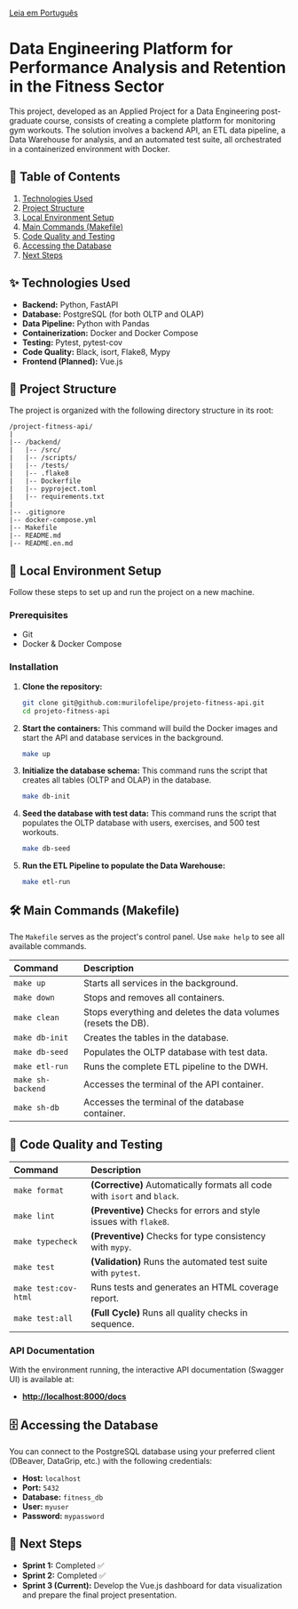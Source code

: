 [Leia em Português](README.md)

# Data Engineering Platform for Performance Analysis and Retention in the Fitness Sector

This project, developed as an Applied Project for a Data Engineering post-graduate course, consists of creating a complete platform for monitoring gym workouts. The solution involves a backend API, an ETL data pipeline, a Data Warehouse for analysis, and an automated test suite, all orchestrated in a containerized environment with Docker.

## 🎯 Table of Contents
1.  [Technologies Used](#-technologies-used)
2.  [Project Structure](#-project-structure)
3.  [Local Environment Setup](#-local-environment-setup)
4.  [Main Commands (Makefile)](#️-main-commands-makefile)
5.  [Code Quality and Testing](#-code-quality-and-testing)
6.  [Accessing the Database](#-accessing-the-database)
7.  [Next Steps](#-next-steps)

## ✨ Technologies Used

- **Backend:** Python, FastAPI
- **Database:** PostgreSQL (for both OLTP and OLAP)
- **Data Pipeline:** Python with Pandas
- **Containerization:** Docker and Docker Compose
- **Testing:** Pytest, pytest-cov
- **Code Quality:** Black, isort, Flake8, Mypy
- **Frontend (Planned):** Vue.js

## 📂 Project Structure

The project is organized with the following directory structure in its root:

```
/project-fitness-api/
|
|-- /backend/
|   |-- /src/
|   |-- /scripts/
|   |-- /tests/
|   |-- .flake8
|   |-- Dockerfile
|   |-- pyproject.toml
|   |-- requirements.txt
|
|-- .gitignore
|-- docker-compose.yml
|-- Makefile
|-- README.md
|-- README.en.md
```

## 🚀 Local Environment Setup

Follow these steps to set up and run the project on a new machine.

### Prerequisites
-   Git
-   Docker & Docker Compose

### Installation

1.  **Clone the repository:**
    ```bash
    git clone git@github.com:murilofelipe/projeto-fitness-api.git
    cd projeto-fitness-api
    ```

2.  **Start the containers:**
    This command will build the Docker images and start the API and database services in the background.
    ```bash
    make up
    ```

3.  **Initialize the database schema:**
    This command runs the script that creates all tables (OLTP and OLAP) in the database.
    ```bash
    make db-init
    ```

4.  **Seed the database with test data:**
    This command runs the script that populates the OLTP database with users, exercises, and 500 test workouts.
    ```bash
    make db-seed
    ```
5.  **Run the ETL Pipeline to populate the Data Warehouse:**
    ```bash
    make etl-run
    ```

## 🛠️ Main Commands (Makefile)

The `Makefile` serves as the project's control panel. Use `make help` to see all available commands.

| Command | Description |
| :--- | :--- |
| `make up` | Starts all services in the background. |
| `make down` | Stops and removes all containers. |
| `make clean`| Stops everything and deletes the data volumes (resets the DB). |
| `make db-init` | Creates the tables in the database. |
| `make db-seed` | Populates the OLTP database with test data. |
| `make etl-run`| Runs the complete ETL pipeline to the DWH. |
| `make sh-backend` | Accesses the terminal of the API container. |
| `make sh-db`| Accesses the terminal of the database container. |

## 🧪 Code Quality and Testing

| Command | Description |
| :--- | :--- |
| `make format` | **(Corrective)** Automatically formats all code with `isort` and `black`. |
| `make lint` | **(Preventive)** Checks for errors and style issues with `flake8`. |
| `make typecheck` | **(Preventive)** Checks for type consistency with `mypy`. |
| `make test` | **(Validation)** Runs the automated test suite with `pytest`. |
| `make test:cov-html` | Runs tests and generates an HTML coverage report. |
| `make test:all` | **(Full Cycle)** Runs all quality checks in sequence. |

### API Documentation
With the environment running, the interactive API documentation (Swagger UI) is available at:
- **[http://localhost:8000/docs](http://localhost:8000/docs)**

## 🗄️ Accessing the Database

You can connect to the PostgreSQL database using your preferred client (DBeaver, DataGrip, etc.) with the following credentials:
-   **Host:** `localhost`
-   **Port:** `5432`
-   **Database:** `fitness_db`
-   **User:** `myuser`
-   **Password:** `mypassword`

## 🔮 Next Steps

-   **Sprint 1:** Completed ✅
-   **Sprint 2:** Completed ✅
-   **Sprint 3 (Current):** Develop the Vue.js dashboard for data visualization and prepare the final project presentation.